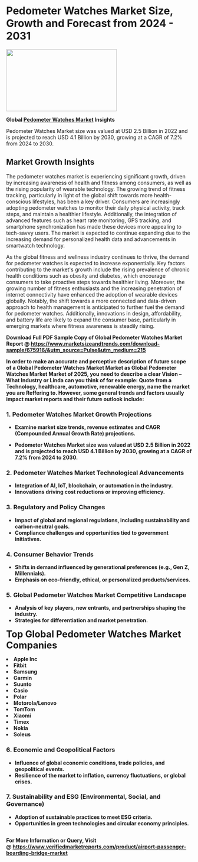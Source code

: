 <H1>Pedometer Watches Market Size, Growth and Forecast from 2024 - 2031</H1><img class="aligncenter size-medium wp-image-584254" src="https://thirdeyenews.in/wp-content/uploads/2024/09/Global-Market-Research-300x168.jpeg" alt="" width="300" height="168" /><p><strong>Global&nbsp;<a href="https://www.marketsizeandtrends.com/download-sample/675916/&amp;utm_source=Pulse&amp;utm_medium=215">Pedometer Watches Market</a> Insights</strong></p><p>Pedometer Watches Market size was valued at USD 2.5 Billion in 2022 and is projected to reach USD 4.1 Billion by 2030, growing at a CAGR of 7.2% from 2024 to 2030.</p><p><h2>Market Growth Insights</h2> <p>The pedometer watches market is experiencing significant growth, driven by increasing awareness of health and fitness among consumers, as well as the rising popularity of wearable technology. The growing trend of fitness tracking, particularly in light of the global shift towards more health-conscious lifestyles, has been a key driver. Consumers are increasingly adopting pedometer watches to monitor their daily physical activity, track steps, and maintain a healthier lifestyle. Additionally, the integration of advanced features such as heart rate monitoring, GPS tracking, and smartphone synchronization has made these devices more appealing to tech-savvy users. The market is expected to continue expanding due to the increasing demand for personalized health data and advancements in smartwatch technology.</p> <p><strong></strong></p> <p>As the global fitness and wellness industry continues to thrive, the demand for pedometer watches is expected to increase exponentially. Key factors contributing to the market's growth include the rising prevalence of chronic health conditions such as obesity and diabetes, which encourage consumers to take proactive steps towards healthier living. Moreover, the growing number of fitness enthusiasts and the increasing penetration of internet connectivity have enhanced the adoption of wearable devices globally. Notably, the shift towards a more connected and data-driven approach to health management is anticipated to further fuel the demand for pedometer watches. Additionally, innovations in design, affordability, and battery life are likely to expand the consumer base, particularly in emerging markets where fitness awareness is steadily rising. <p><strong></p><p><span class=""><strong>Download Full PDF Sample Copy of Global Pedometer Watches Market Report</strong> @ <a href="https://www.marketsizeandtrends.com/download-sample/675916/&amp;utm_source=Pulse&amp;utm_medium=215" target="_blank">https://www.marketsizeandtrends.com/download-sample/675916/&amp;utm_source=Pulse&amp;utm_medium=215</a></span></p><p>In order to make an accurate and perceptive description of future scope of a Global&nbsp;Pedometer Watches Market Market as Global&nbsp;Pedometer Watches Market Market of 2025, you need to describe a clear Vision &ndash; What Industry or Linda can you think of for example: Quote from a Technology, healthcare, automotive, renewable energy, name the market you are Reffering to. However, some general trends and factors usually impact market reports and their future outlook include:</p><h3>1.&nbsp;<strong>Pedometer Watches Market Growth Projections</strong></h3><ul><li>Examine market size trends, revenue estimates and CAGR (Compounded Annual Growth Rate) projections.</li><li><p>Pedometer Watches Market size was valued at USD 2.5 Billion in 2022 and is projected to reach USD 4.1 Billion by 2030, growing at a CAGR of 7.2% from 2024 to 2030.</p></li></ul><h3>2.&nbsp;<strong>Pedometer Watches Market Technological Advancements</strong></h3><ul><li>Integration of AI, IoT, blockchain, or automation in the industry.</li><li>Innovations driving cost reductions or improving efficiency.</li></ul><h3>3.&nbsp;<strong>Regulatory and Policy Changes</strong></h3><ul><li>Impact of global and regional regulations, including sustainability and carbon-neutral goals.</li><li>Compliance challenges and opportunities tied to government initiatives.</li></ul><h3>4.&nbsp;<strong>Consumer Behavior Trends</strong></h3><ul><li>Shifts in demand influenced by generational preferences (e.g., Gen Z, Millennials).</li><li>Emphasis on eco-friendly, ethical, or personalized products/services.</li></ul><h3>5.&nbsp;<strong>Global Pedometer Watches Market Competitive Landscape</strong></h3><ul><li>Analysis of key players, new entrants, and partnerships shaping the industry.</li><li>Strategies for differentiation and market penetration.</li></ul><p data-pm-slice="1 1 []"><span style="color: inherit; font-family: inherit; font-size: 25px;">Top Global Pedometer Watches Market Companies</span></p><div class="" data-test-id=""><p><li>Apple Inc</li><li> Fitbit</li><li> Samsung</li><li> Garmin</li><li> Suunto</li><li> Casio</li><li> Polar</li><li> Motorola/Lenovo</li><li> TomTom</li><li> Xiaomi</li><li> Timex</li><li> Nokia</li><li> Soleus</li></p></div><h3>6.&nbsp;<strong>Economic and Geopolitical Factors</strong></h3><ul><li>Influence of global economic conditions, trade policies, and geopolitical events.</li><li>Resilience of the market to inflation, currency fluctuations, or global crises.</li></ul><h3>7.&nbsp;<strong>Sustainability and ESG (Environmental, Social, and Governance)</strong></h3><ul><li>Adoption of sustainable practices to meet ESG criteria.</li><li>Opportunities in green technologies and circular economy principles.</li></ul><h2><strong style="font-size: 14px;">For More Information or Query, Visit @&nbsp;</strong><a style="background-color: #ffffff; font-size: 14px;" href="https://www.marketsizeandtrends.com/report/pedometer-watches-market/" target="_blank">https://www.verifiedmarketreports.com/product/airport-passenger-boarding-bridge-market</a></h2>

